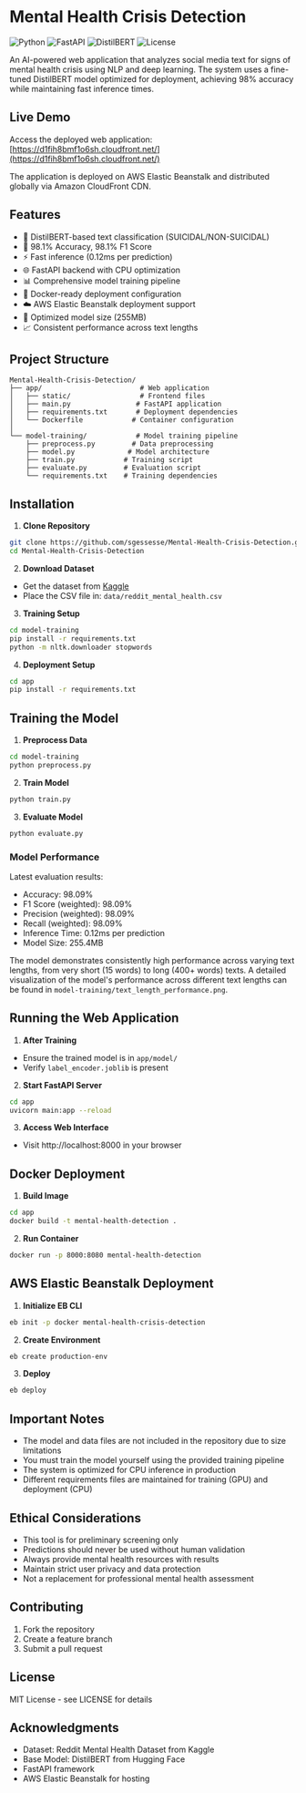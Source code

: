 # Mental Health Crisis Detection

![Python](https://img.shields.io/badge/Python-3.9-blue.svg)
![FastAPI](https://img.shields.io/badge/FastAPI-0.104.1-green.svg)
![DistilBERT](https://img.shields.io/badge/DistilBERT-Latest-red.svg)
![License](https://img.shields.io/badge/license-MIT-blue.svg)

An AI-powered web application that analyzes social media text for signs of mental health crisis using NLP and deep learning. The system uses a fine-tuned DistilBERT model optimized for deployment, achieving 98% accuracy while maintaining fast inference times.

## Live Demo

Access the deployed web application:  
[https://d1fih8bmf1o6sh.cloudfront.net/](https://d1fih8bmf1o6sh.cloudfront.net/)

The application is deployed on AWS Elastic Beanstalk and distributed globally via Amazon CloudFront CDN.

## Features

- 🧠 DistilBERT-based text classification (SUICIDAL/NON-SUICIDAL)
- 🎯 98.1% Accuracy, 98.1% F1 Score
- ⚡ Fast inference (0.12ms per prediction)
- 🌐 FastAPI backend with CPU optimization
- 📊 Comprehensive model training pipeline
- 🐳 Docker-ready deployment configuration
- ☁️ AWS Elastic Beanstalk deployment support
- 💾 Optimized model size (255MB)
- 📈 Consistent performance across text lengths

## Project Structure

```
Mental-Health-Crisis-Detection/
├── app/                        # Web application
│   ├── static/                 # Frontend files
│   ├── main.py                # FastAPI application
│   ├── requirements.txt       # Deployment dependencies
│   └── Dockerfile            # Container configuration
│
└── model-training/            # Model training pipeline
    ├── preprocess.py         # Data preprocessing
    ├── model.py             # Model architecture
    ├── train.py            # Training script
    ├── evaluate.py         # Evaluation script
    └── requirements.txt    # Training dependencies
```

## Installation

1. **Clone Repository**
```bash
git clone https://github.com/sgessesse/Mental-Health-Crisis-Detection.git
cd Mental-Health-Crisis-Detection
```

2. **Download Dataset**
- Get the dataset from [Kaggle](https://www.kaggle.com/datasets/nikhileswarkomati/suicide-watch/data)
- Place the CSV file in: `data/reddit_mental_health.csv`

3. **Training Setup**
```bash
cd model-training
pip install -r requirements.txt
python -m nltk.downloader stopwords
```

4. **Deployment Setup**
```bash
cd app
pip install -r requirements.txt
```

## Training the Model

1. **Preprocess Data**
```bash
cd model-training
python preprocess.py
```

2. **Train Model**
```bash
python train.py
```

3. **Evaluate Model**
```bash
python evaluate.py
```

### Model Performance

Latest evaluation results:
- Accuracy: 98.09%
- F1 Score (weighted): 98.09%
- Precision (weighted): 98.09%
- Recall (weighted): 98.09%
- Inference Time: 0.12ms per prediction
- Model Size: 255.4MB

The model demonstrates consistently high performance across varying text lengths, from very short (15 words) to long (400+ words) texts. A detailed visualization of the model's performance across different text lengths can be found in `model-training/text_length_performance.png`.

## Running the Web Application

1. **After Training**
- Ensure the trained model is in `app/model/`
- Verify `label_encoder.joblib` is present

2. **Start FastAPI Server**
```bash
cd app
uvicorn main:app --reload
```

3. **Access Web Interface**
- Visit http://localhost:8000 in your browser

## Docker Deployment

1. **Build Image**
```bash
cd app
docker build -t mental-health-detection .
```

2. **Run Container**
```bash
docker run -p 8000:8080 mental-health-detection
```

## AWS Elastic Beanstalk Deployment

1. **Initialize EB CLI**
```bash
eb init -p docker mental-health-crisis-detection
```

2. **Create Environment**
```bash
eb create production-env
```

3. **Deploy**
```bash
eb deploy
```

## Important Notes

- The model and data files are not included in the repository due to size limitations
- You must train the model yourself using the provided training pipeline
- The system is optimized for CPU inference in production
- Different requirements files are maintained for training (GPU) and deployment (CPU)

## Ethical Considerations

- This tool is for preliminary screening only
- Predictions should never be used without human validation
- Always provide mental health resources with results
- Maintain strict user privacy and data protection
- Not a replacement for professional mental health assessment

## Contributing

1. Fork the repository
2. Create a feature branch
3. Submit a pull request

## License

MIT License - see LICENSE for details

## Acknowledgments

- Dataset: Reddit Mental Health Dataset from Kaggle
- Base Model: DistilBERT from Hugging Face
- FastAPI framework
- AWS Elastic Beanstalk for hosting